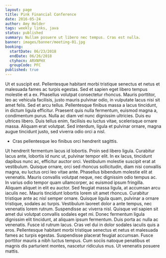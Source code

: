 ```yaml
---
layout: page
title: Pink Financial Conference
date: 2016-05-24
author: Amy Holder
tags: weekly links, java
status: published
summary: Nullam posuere ut libero nec tempus. Cras est nulla.
banner: images/banner/meeting-01.jpg
booking:
  startDate: 06/23/2018
  endDate: 06/26/2018
  ctyhocn: ARXNPHX
  groupCode: PFC
published: true
---
```

Ut et suscipit est. Pellentesque habitant morbi tristique senectus et netus et malesuada fames ac turpis egestas. Sed et sapien eget libero tempus molestie et a ex. Phasellus volutpat consectetur rhoncus. Mauris porttitor, leo ac vehicula facilisis, justo mauris pulvinar odio, in vulputate lacus nisi sit amet felis. Sed et arcu tellus. Pellentesque finibus massa a lacus tincidunt, in dictum ligula efficitur. Praesent quis nulla fermentum, euismod magna a, condimentum purus. Nulla ac diam vel nunc dignissim ultricies. Duis eu ultrices libero. Duis tellus enim, facilisis eu luctus vitae, scelerisque ornare massa. Aliquam erat volutpat. Sed interdum, ligula et pulvinar ornare, magna augue tincidunt justo, sed viverra odio orci a nisl.

* Cras pellentesque leo finibus orci hendrerit sagittis.

Ut hendrerit fermentum lacus id lobortis. Proin sed libero ligula. Curabitur lacus ante, lobortis id nunc ut, pulvinar tempor elit. In ex lacus, tincidunt dapibus nunc ac, efficitur auctor orci. Vestibulum molestie suscipit erat at vestibulum. Quisque ornare, orci sed rhoncus sollicitudin, diam nisi convallis magna, eu luctus orci leo vitae ante. Phasellus bibendum molestie elit at venenatis. Mauris convallis volutpat neque, nec dignissim odio tempus ac. In varius odio tempor quam ullamcorper, ac euismod ipsum fringilla. Aliquam aliquet in elit eu auctor. Sed feugiat massa ligula, at accumsan arcu iaculis nec. Mauris tincidunt lobortis lorem sit amet rhoncus.
Curabitur tristique ante ac nisl semper ornare. Quisque ligula quam, pulvinar a ornare tristique, sodales ac turpis. Vestibulum laoreet dolor a ante tempus, nec venenatis lorem rutrum. Suspendisse ac viverra nisl. Quisque vel sapien sit amet dui volutpat convallis sodales eget mi. Donec fermentum ligula dignissim elit tincidunt, at aliquam ipsum fermentum. Duis porta ac nulla ac venenatis. Fusce id rutrum lacus. Cras vel dui in dolor sodales iaculis quis a eros. Pellentesque habitant morbi tristique senectus et netus et malesuada fames ac turpis egestas. Suspendisse placerat feugiat accumsan. Fusce porttitor mauris a nibh luctus tempus. Cum sociis natoque penatibus et magnis dis parturient montes, nascetur ridiculus mus. Ut venenatis posuere mattis.

